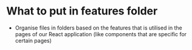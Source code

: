 # What to put in features folder

- Organise files in folders based on the features that is utilised in the pages of our React application (like components that are specific for certain pages)
